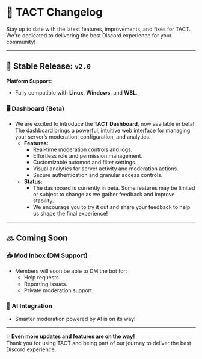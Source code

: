 # 📢 TACT Changelog

Stay up to date with the latest features, improvements, and fixes for TACT. We're dedicated to delivering the best Discord experience for your community!

---

## 🚀 Stable Release: `v2.0`

**Platform Support:**  
- Fully compatible with **Linux**, **Windows**, and **WSL**.

### 🖥️ Dashboard (Beta)
- We are excited to introduce the **TACT Dashboard**, now available in beta!  
  The dashboard brings a powerful, intuitive web interface for managing your server’s moderation, configuration, and analytics.  
  - **Features:**
    - Real-time moderation controls and logs.
    - Effortless role and permission management.
    - Customizable automod and filter settings.
    - Visual analytics for server activity and moderation actions.
    - Secure authentication and granular access controls.
  - **Status:**  
    - The dashboard is currently in beta. Some features may be limited or subject to change as we gather feedback and improve stability.
    - We encourage you to try it out and share your feedback to help us shape the final experience!

---

## 🔜 Coming Soon

### 📥 Mod Inbox (DM Support)
- Members will soon be able to DM the bot for:
  - Help requests.
  - Reporting issues.
  - Private moderation support.

### 🤖 AI Integration
- Smarter moderation powered by AI is on its way!

---

💡 **Even more updates and features are on the way!**  
Thank you for using TACT and being part of our journey to deliver the best Discord experience.
